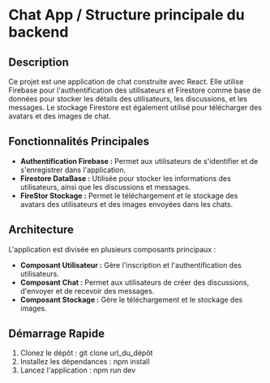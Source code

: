 # Chat App /  Structure principale du backend


## Description

Ce projet est une application de chat construite avec React. Elle utilise Firebase pour l'authentification 
des utilisateurs et Firestore comme base de données pour stocker les détails des utilisateurs, les discussions, 
et les messages. Le stockage Firestore est également utilisé pour télécharger des avatars et des images de chat.

## Fonctionnalités Principales

- **Authentification Firebase :** Permet aux utilisateurs de s'identifier et de s'enregistrer dans l'application.
- **Firestore DataBase :** Utilisée pour stocker les informations des utilisateurs, ainsi que les discussions et messages.
- **FireStor Stockage :** Permet le téléchargement et le stockage des avatars des utilisateurs et des images envoyées dans les chats.

## Architecture

L'application est divisée en plusieurs composants principaux :

- **Composant Utilisateur :** Gère l'inscription et l'authentification des utilisateurs.
- **Composant Chat :** Permet aux utilisateurs de créer des discussions, d'envoyer et de recevoir des messages.
- **Composant Stockage :** Gère le téléchargement et le stockage des images.

## Démarrage Rapide

1. Clonez le dépôt :
 git clone url_du_dépôt
2. Installez les dépendances :
   npm install
3. Lancez l'application :
   npm run dev
